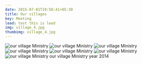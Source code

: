 ```yaml
---
date: 2015-07-01T19:58:41+05:30
title: Our villages
key: Meeting 
lead: test this is lead
img: village_4.jpg
thumbimg: village_4.jpg
---
```

![our village Ministry](http://www.israelrajappah.com/images/gallery/village/village_1.jpg)
![our village Ministry](http://www.israelrajappah.com/images/gallery/village/village_2.jpg)
![our village Ministry](http://www.israelrajappah.com/images/gallery/village/village_3.jpg)
![our village Ministry](http://www.israelrajappah.com/images/gallery/village/village_4.jpg)
![our village Ministry](http://www.israelrajappah.com/images/gallery/village/village_5.jpg)
![our village Ministry](http://www.israelrajappah.com/images/gallery/village/village_6.jpg)
![our village Ministry](http://www.israelrajappah.com/images/gallery/village/village_7.jpg)
our village Ministry year 2014

<!--more-->